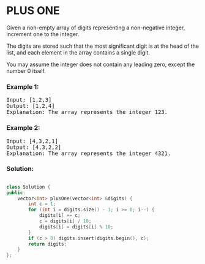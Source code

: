 # PLUS ONE


Given a non-empty array of digits representing a non-negative integer, increment one to the integer.

The digits are stored such that the most significant digit is at the head of the list, and each element in the array contains a single digit.

You may assume the integer does not contain any leading zero, except the number 0 itself.

### Example 1:
<pre>
Input: [1,2,3]
Output: [1,2,4]
Explanation: The array represents the integer 123.
</pre>

### Example 2:
<pre>
Input: [4,3,2,1]
Output: [4,3,2,2]
Explanation: The array represents the integer 4321.
</pre>

### Solution:

```cpp

class Solution {
public:
    vector<int> plusOne(vector<int> &digits) {
        int c = 1;
        for (int i = digits.size() - 1; i >= 0; i--) {
            digits[i] += c;
            c = digits[i] / 10;
            digits[i] = digits[i] % 10;
        }
        if (c > 0) digits.insert(digits.begin(), c);
        return digits;
    }
};

```
